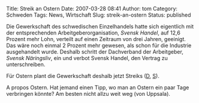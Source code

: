 Title: Streik an Ostern
Date: 2007-03-28 08:41
Author: tom
Category: Schweden
Tags: News, Wirtschaft
Slug: streik-an-ostern
Status: published

Die Gewerkschaft des schwedischen Einzelhandels hatte sich eigentlich
mit der entsprechenden Arbeitgeberorganisation, *Svensk Handel*, auf
12,6 Prozent mehr Lohn, verteilt auf einen Zeitraum von drei Jahren,
geeinigt. Das wäre noch einmal 2 Prozent mehr gewesen, als schon für die
Industrie ausgehandelt wurde. Deshalb schritt der Dachverband der
Arbeitgeber, *Svensk Näringsliv*, ein und verbot Svensk Handel, den
Vertrag zu unterschreiben.

Für Ostern plant die Gewerkschaft deshalb jetzt Streiks
([D](http://www.sr.se/cgi-bin/International/nyhetssidor/artikel.asp?ProgramID=2108&Nyheter=&format=1&artikel=1278803),
[S](http://www.sr.se/Ekot/artikel.asp?artikel=1277291)).

A propos Ostern. Hat jemand einen Tipp, wo man an Ostern ein paar Tage
verbringen könnte? Am besten nicht allzu weit weg (von Uppsala).

